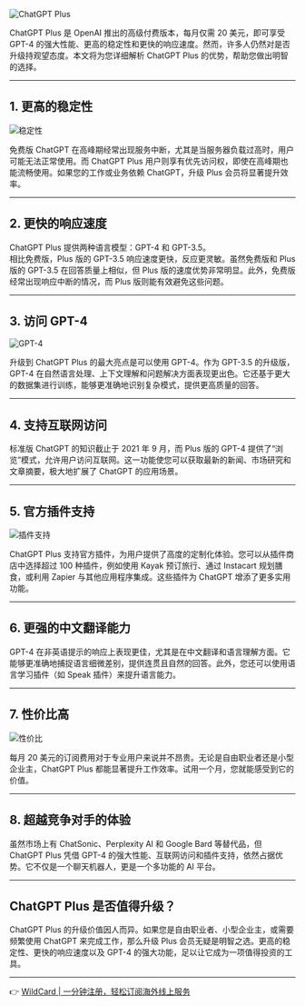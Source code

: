 ![ChatGPT Plus](https://img.gptzsk.com/wp-content/uploads/2025/06/2025060413002780-1024x512.png)

ChatGPT Plus 是 OpenAI 推出的高级付费版本，每月仅需 20 美元，即可享受 GPT-4 的强大性能、更高的稳定性和更快的响应速度。然而，许多人仍然对是否升级持观望态度。本文将为您详细解析 ChatGPT Plus 的优势，帮助您做出明智的选择。

---

## 1. 更高的稳定性

![稳定性](https://img.gptzsk.com/wp-content/uploads/2025/06/2025060413003295-1024x683.png)

免费版 ChatGPT 在高峰期经常出现服务中断，尤其是当服务器负载过高时，用户可能无法正常使用。而 ChatGPT Plus 用户则享有优先访问权，即使在高峰期也能流畅使用。如果您的工作或业务依赖 ChatGPT，升级 Plus 会员将显著提升效率。

---

## 2. 更快的响应速度

ChatGPT Plus 提供两种语言模型：GPT-4 和 GPT-3.5。  
相比免费版，Plus 版的 GPT-3.5 响应速度更快，反应更灵敏。虽然免费版和 Plus 版的 GPT-3.5 在回答质量上相似，但 Plus 版的速度优势非常明显。此外，免费版经常出现响应中断的情况，而 Plus 版则能有效避免这些问题。

---

## 3. 访问 GPT-4

![GPT-4](https://img.gptzsk.com/wp-content/uploads/2025/06/2025060413003617-1024x683.png)

升级到 ChatGPT Plus 的最大亮点是可以使用 GPT-4。作为 GPT-3.5 的升级版，GPT-4 在自然语言处理、上下文理解和问题解决方面表现更出色。它还基于更大的数据集进行训练，能够更准确地识别复杂模式，提供更高质量的回答。

---

## 4. 支持互联网访问

标准版 ChatGPT 的知识截止于 2021 年 9 月，而 Plus 版的 GPT-4 提供了“浏览”模式，允许用户访问互联网。这一功能使您可以获取最新的新闻、市场研究和文章摘要，极大地扩展了 ChatGPT 的应用场景。

---

## 5. 官方插件支持

![插件支持](https://img.gptzsk.com/wp-content/uploads/2025/06/2025060413004148-1024x683.png)

ChatGPT Plus 支持官方插件，为用户提供了高度的定制化体验。您可以从插件商店中选择超过 100 种插件，例如使用 Kayak 预订旅行、通过 Instacart 规划膳食，或利用 Zapier 与其他应用程序集成。这些插件为 ChatGPT 增添了更多实用功能。

---

## 6. 更强的中文翻译能力

GPT-4 在非英语提示的响应上表现更佳，尤其是在中文翻译和语言理解方面。它能够更准确地捕捉语言细微差别，提供连贯且自然的回答。此外，您还可以使用语言学习插件（如 Speak 插件）来提升语言能力。

---

## 7. 性价比高

![性价比](https://img.gptzsk.com/wp-content/uploads/2025/06/2025060413004534-1024x683.png)

每月 20 美元的订阅费用对于专业用户来说并不昂贵。无论是自由职业者还是小型企业主，ChatGPT Plus 都能显著提升工作效率。试用一个月，您就能感受到它的价值。

---

## 8. 超越竞争对手的体验

虽然市场上有 ChatSonic、Perplexity AI 和 Google Bard 等替代品，但 ChatGPT Plus 凭借 GPT-4 的强大性能、互联网访问和插件支持，依然占据优势。它不仅是一个聊天机器人，更是一个多功能的 AI 平台。

---

## ChatGPT Plus 是否值得升级？

ChatGPT Plus 的升级价值因人而异。如果您是自由职业者、小型企业主，或需要频繁使用 ChatGPT 来完成工作，那么升级 Plus 会员无疑是明智之选。更高的稳定性、更快的响应速度以及 GPT-4 的强大功能，足以让它成为一项值得投资的工具。

---

👉 [WildCard | 一分钟注册，轻松订阅海外线上服务](https://bit.ly/bewildcard)